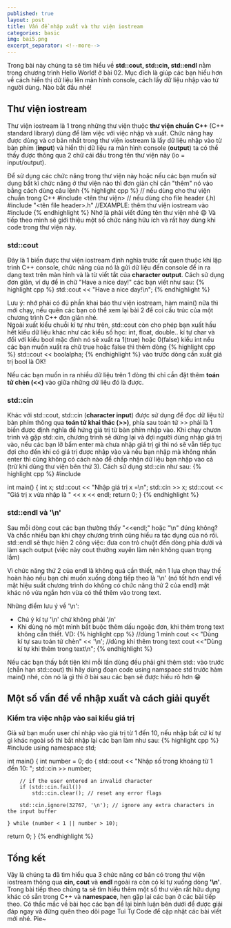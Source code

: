 ```yaml
---
published: true
layout: post
title: Vấn đề nhập xuất và thư viện iostream
categories: basic
img: bai5.png
excerpt_separator: <!--more-->
---
```

Trong bài này chúng ta sẽ tìm hiểu về **std::cout, std::cin, std::endl** nằm trong chương trình Hello World! ở bài 02. Mục đích là giúp các bạn hiểu hơn về cách hiển thị dữ liệu lên màn hình console, cách lấy dữ liệu nhập vào từ người dùng. Nào bắt đầu nhé!
<!--more-->

## Thư viện iostream
Thư viện iostream là 1 trong những thư viện thuộc **thư viện chuẩn C++** (C++ standard library) dùng để làm việc với việc nhập và xuất. Chức năng hay được dùng và cơ bản nhất trong thư viện iostream là lấy dữ liệu nhập vào từ bàn phím (**input**) và hiển thị dữ liệu ra màn hình console (**output**) ta có thể thấy được thông qua 2 chữ cái đầu trong tên thư viện này (io = input/output).

Để sử dụng các chức năng trong thư viện này hoặc nếu các bạn muốn sử dụng bất kì chức năng ở thư viện nào thì đơn giản chỉ cần "thêm" nó vào bằng cách dùng câu lệnh
{% highlight cpp %}
// nếu dùng cho thư viện chuẩn trong C++
#include <tên thư viện>
// nếu dùng cho file header (.h)
#include "<tên file header>.h"
//EXAMPLE: thêm thư viện iostream vào
#include <iostream>
{% endhighlight %}
Nhớ là phải viết đúng tên thư viện nhé 😄 Và tiếp theo mình sẽ giới thiệu một số chức năng hữu ích và rất hay dùng khi code trong thư viện này.

### std::cout
Đây là 1 biến được thư viện iostream định nghĩa trước rất quen thuộc khi lập trình C++ console, chức năng của nó là gửi dữ liệu đến console để in ra dạng text trên màn hình và là từ viết tắt của **character output**. Cách sử dụng đơn giản, ví dụ để in chữ "Have a nice day!" các bạn viết như sau:
{% highlight cpp %}
std::cout << "Have a nice day!\n";
{% endhighlight %}
<div class="alert alert-info">
Lưu ý: nhớ phải có đủ phần khai báo thư viện iostream, hàm main() nữa thì mới chạy, nếu quên các bạn có thể xem lại bài 2 để coi cấu trúc của một chương trình C++ đơn giản nhé.
</div>
Ngoài xuất kiểu chuỗi kí tự như trên, std::cout còn cho phép bạn xuất hầu hết kiểu dữ liệu khác như các kiểu số học: int, float, double.. kí tự char và đối với kiểu bool mặc đính nó sẽ xuất ra 1(true) hoặc 0(false) kiểu int nếu các bạn muốn xuất ra chữ true hoặc false thì thêm dòng
{% highlight cpp %}
std::cout << boolalpha;
{% endhighlight %}
vào trước dòng cần xuất giá trị bool là OK!

Nếu các bạn muốn in ra nhiều dữ liệu trên 1 dòng thì chỉ cần đặt thêm **toán tử chèn (<<)** vào giữa những dữ liệu đó là được.

### std::cin
Khác với std::cout, std::cin (**character input**) được sử dụng để đọc dữ liệu từ bàn phím thông qua **toán tử khai thác (>>)**, phía sau toán tử >> phải là 1 biến được định nghĩa để hứng giá trị từ bàn phím nhập vào.
Khi chạy chươn trình và gặp std::cin, chương trình sẽ dừng lại và đợi người dùng nhập giá trị vào, nếu các bạn lỡ bấm enter mà chưa nhập giá trị gì thì nó sẽ vẫn tiếp tục đợi cho đến khi có giá trị được nhập vào và nếu bạn nhập mà không nhấn enter thì cũng không có cách nào để chấp nhận dữ liệu bạn nhập vào cả (trừ khi dùng thư viện bên thứ 3). Cách sử dụng std::cin như sau:
{% highlight cpp %}
#include <iostream>

int main()
{
    int x;
    std::cout << "Nhập giá trị x =\n"; 
    std::cin >> x;
    std::cout << "Giá trị x vừa nhập là " << x << endl;
    return 0;
}
{% endhighlight %}
  
### std::endl và '\n'
Sau mỗi dòng cout các bạn thường thấy "<<endl;" hoặc "\n" đúng không? Và chắc nhiều bạn khi chạy chương trình cũng hiểu ra tác dụng của nó rồi. std::endl sẽ thực hiện 2 công việc: đưa con trỏ chuột đến dòng phía dưới và làm sạch output (việc này cout thường xuyên làm nên không quan trọng lắm)

Vì chức năng thứ 2 của endl là không quá cần thiết, nên 1 lựa chọn thay thế hoàn hảo nếu bạn chỉ muốn xuống dòng tiếp theo là '\n' (nó tốt hơn endl về mặt hiệu suất chương trình do không có chức năng thứ 2 của endl) mặt khác nó vừa ngắn hơn vừa có thể thêm vào trong text.

Những điểm lưu ý về '\n':
- Chú ý kí tự '\n' chứ không phải '/n'
- Khi dùng nó một mình bắt buộc thêm dấu ngoặc đơn, khi thêm trong text không cần thiết.
VD:
{% highlight cpp %}
//dùng 1 mình
cout << "Dùng kí tự sau toán tử chèn" << '\n';
//dùng khi thêm trong text
cout <<"Dùng kí tự khi thêm trong text\n";
{% endhighlight %}
<div class="alert alert-info">
Nếu các bạn thấy bất tiện khi mỗi lần dùng đều phải ghi thêm std:: vào trước (chẳn hạn std::cout) thì hãy dùng đoạn code using namspace std trước hàm main() nhé, còn nó là gì thì ở bài sau các bạn sẽ được hiểu rõ hơn 😁
</div>

## Một số vấn đề về nhập xuất và cách giải quyết
### Kiểm tra việc nhập vào sai kiểu giá trị
Giả sử bạn muốn user chỉ nhập vào giá trị từ 1 đến 10, nếu nhập bất cứ kí tự gì khác ngoài số thì bắt nhập lại các bạn làm như sau:
{% highlight cpp %}
#include <iostream>
using namespace std;
 
int main()
{
    int number = 0;
    do
    {
        std::cout << "Nhập số trong khoảng từ 1 đến 10: ";
        std::cin >> number;
 
        // if the user entered an invalid character
        if (std::cin.fail())
            std::cin.clear(); // reset any error flags
 
        std::cin.ignore(32767, '\n'); // ignore any extra characters in the input buffer
 
    } while (number < 1 || number > 10);
  return 0;
}
{% endhighlight %}
  
## Tổng kết
Vậy là chúng ta đã tìm hiểu qua 3 chức năng cơ bản có trong thư viện iostream thông qua **cin, cout** và **endl** ngoài ra còn có kí tự xuống dòng **'\n'**. Trong bài tiếp theo chúng ta sẽ tìm hiểu thêm một số thư viện rất hữu dụng khác có sẵn trong C++ và **namespace**, hẹn gặp lại các bạn ở các bài tiếp theo.
Có thắc mắc về bài học các bạn để lại bình luận bên dưới để được giải đáp ngay và đừng quên theo dõi page Tui Tự Code để cập nhật các bài viết mới nhé. Pie~
